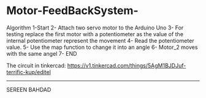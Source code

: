 # Motor-FeedBackSystem-

Algorithm
1-Start
2- Attach two servo motor to the Arduino Uno
3- For testing replace the first motor with a potentiometer as the value of the internal potentiometer represent the movement
4- Read the potentiometer value.
5- Use the map function to change it into an angle 
6- Motor_2 moves with the same angel
7- END

The circuit in tinkercad: https://v1.tinkercad.com/things/5AgM1BJDJuf-terrific-kup/editel

____
SEREEN BAHDAD
